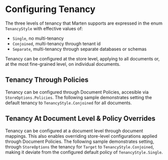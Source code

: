 # Configuring Tenancy

The three levels of tenancy that Marten supports are expressed in the enum `TenancyStyle` with effective values of:

* `Single`, no multi-tenancy
* `Conjoined`, multi-tenancy through tenant id
* `Separate`, multi-tenancy through separate databases or schemas

Tenancy can be configured at the store level, applying to all documents or, at the most fine-grained level, on individual documents.

## Tenancy Through Policies

Tenancy can be configured through Document Policies, accesible via `StoreOptions.Policies`. The following sample demonstrates setting the default tenancy to `TenancyStyle.Conjoined` for all documents.

<!-- snippet: sample_tenancy-configure-through-policy -->
<!-- endSnippet -->

## Tenancy At Document Level & Policy Overrides

Tenancy can be configured at a document level through document mappings. This also enables overriding store-level configurations applied through Document Policies. The following sample demonstrates setting, through `StoreOptions` the tenancy for `Target` to `TenancyStyle.Conjoined`, making it deviate from the configured default policy of `TenancyStyle.Single`.

<!-- snippet: sample_tenancy-configure-override -->
<!-- endSnippet -->

